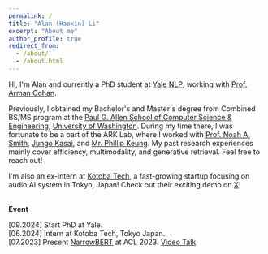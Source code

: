 ```yaml
---
permalink: /
title: "Alan (Haoxin) Li"
excerpt: "About me"
author_profile: true
redirect_from: 
  - /about/
  - /about.html
---
```


Hi, I'm Alan and currently a PhD student at [Yale NLP](https://yale-nlp.github.io/), working with [Prof. Arman Cohan](https://armancohan.com/).

Previously, I obtained my Bachelor's and Master's degree from Combined BS/MS program at the [Paul G. Allen School of Computer Science & Engineering](https://www.cs.washington.edu/), [University of Washington](https://www.washington.edu/). During my time there, I was fortunate to be a part of the ARK Lab, where I worked with [Prof. Noah A. Smith](https://nasmith.github.io/), [Jungo Kasai](https://jungokasai.github.io/), and [Mr. Phillip Keung](https://scholar.google.com/citations?user=VdI1yDcAAAAJ&hl=en). My past research experiences mainly cover efficiency, multimodality, and generative retrieval. Feel free to reach out! 

I'm also an ex-intern at [Kotoba Tech](https://www.kotoba.tech/), a fast-growing startup focusing on audio AI system in Tokyo, Japan! Check out their exciting demo on [X](https://x.com/kotoba_tech)! 

\
**Event**

[09.2024] Start PhD at Yale.  \
[06.2024] Intern at Kotoba Tech, Tokyo Japan. \
[07.2023] Present [NarrowBERT](https://arxiv.org/abs/2301.04761) at ACL 2023. [Video Talk](https://lihaoxin2020.github.io/talks/)

<!-- <iframe width="560" height="315" src="https://www.youtube.com/embed/JxWmLIPPRIg?si=dP1iuvZGVznbkSJD" title="YouTube video player" frameborder="0" allow="accelerometer; autoplay; clipboard-write; encrypted-media; gyroscope; picture-in-picture; web-share" allowfullscreen></iframe> -->

